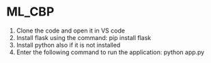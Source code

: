 # ML_CBP

1) Clone the code and open it in VS code
2) Install flask using the command:
pip install flask
3) Install python also if it is not installed
4) Enter the following command to run the application:
python app.py
